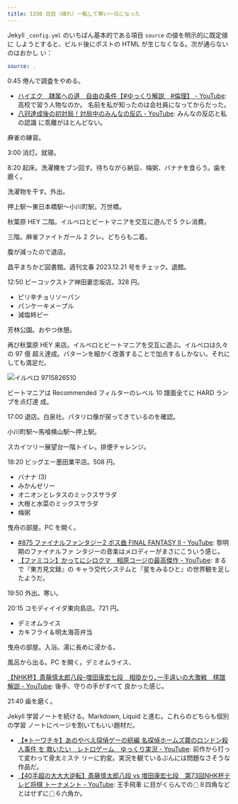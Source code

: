 ```yaml
---
title: 1330 日目（晴れ）一転して寒い一日になった
---
```


Jekyll `_config.yml` のいちばん基本的である項目 `source` の値を明示的に既定値に
しようとすると、ビルド後にポストの HTML が生じなくなる。次が通らないのはおかし
い：

```yaml
source: .
```

0:45 倦んで調査をやめる。

* [ハイエク　隷属への道　自由の条件【#ゆっくり解説　#倫理】 -
  YouTube](https://www.youtube.com/watch?v=Q88FZm-lzDk): 高校で習う人物なのか。
  名前を私が知ったのは会社員になってからだった。
* [八冠達成後の初対局！対局中のみんなの反応 -
  YouTube](https://www.youtube.com/watch?v=u_uYm-n1DHo): みんなの反応と私の認識
  に乖離がほとんどない。

麻雀の練習。

3:00 消灯。就寝。

8:20 起床。洗濯機をブン回す。待ちながら納豆、梅粥、バナナを食らう。歯を磨く。

洗濯物を干す。外出。

押上駅～東日本橋駅～小川町駅。万世橋。

秋葉原 HEY 二階。イルベロとビートマニアを交互に遊んで 5 クレ消費。

三階。麻雀ファイトガール 2 クレ。どちらも二着。

腹が減ったので退店。

昌平まちかど図書館。週刊文春 2023.12.21 号をチェック。退館。

12:50 ピーコックストア神田妻恋坂店。328 円。

* ピリ辛チョリソーパン
* パンケーキメープル
* 減塩柿ピー

芳林公園。おやつ休憩。

再び秋葉原 HEY 来店。イルベロとビートマニアを交互に遊ぶ。イルベロは久々の 97 億
超え達成。パターンを細かく改善することで加点するしかない。それにしても満足だ。

![イルベロ 9715826510](https://pbs.twimg.com/media/GBipfgob0AAThUR?format=jpg&name=small)

ビートマニアは Recommended フィルターのレベル 10 譜面全てに HARD ランプを点灯達
成。

17:00 退店。白泉社。パタリロ像が戻ってきているのを確認。

小川町駅～馬喰横山駅～押上駅。

スカイツリー展望台一階トイレ。排便チャレンジ。

18:20 ビッグエー墨田業平店。508 円。

* バナナ (3)
* みかんゼリー
* オニオンとレタスのミックスサラダ
* 大根と水菜のミックスサラダ
* 梅粥

曳舟の部屋。PC を開く。

* [#875 ファイナルファンタジー2 ボス曲 FINAL FANTASY II -
  YouTube](https://www.youtube.com/watch?v=rr4JZdbKPXo): 黎明期のファイナルファ
  ンタジーの音楽はメロディーがまさにこういう感じ。
* [【ファミコン】かってにシロクマ　相原コージの最高傑作 -
  YouTube](https://www.youtube.com/watch?v=PlAYj61aZLE): まるで『東方見文録』の
  キャラ交代システムと『星をみるひと』の世界観を足したようだ。

19:50 外出。寒い。

20:15 コモディイイダ東向島店。721 円。

* デミオムライス
* カキフライ＆明太海苔弁当

曳舟の部屋。入浴。湯に長めに浸かる。

風呂から出る。PC を開く。デミオムライス、

[【NHK杯】斎藤慎太郎八段ｰ増田康宏七段　相掛かり､一手違いの大激戦　棋譜解説 -
YouTube](https://www.youtube.com/watch?v=zYs_EkG4krg): 後手、守りの手がすべて
良かった感じ。

21:40 歯を磨く。

Jekyll 学習ノートを続ける。Markdown, Liquid と進む。これらのどちらも個別の学習
ノートにページを割いてもいい題材だ。

* [【※トーワチキ】あのやべえ探偵ゲーの続編 名探偵ホームズ霧のロンドン殺人事件 を
  救いたい　レトロゲーム　ゆっくり実況 - YouTube](
  https://www.youtube.com/watch?v=Mfbj8AvJz0s): 前作から打って変わって骨太ミステ
  リーに豹変。実況を観ているぶんには問題なさそうな作品だ。
* [【40手超の大大大逆転】斎藤慎太郎八段 vs 増田康宏七段　第73回NHK杯テレビ将棋
  トーナメント - YouTube](https://www.youtube.com/watch?v=smBBP7wRu5k): 王手飛車
  に目がくらんでの☖８四角などとはせずに☖６六角か。
